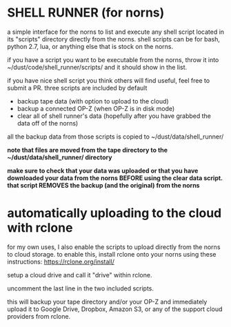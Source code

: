 # SHELL RUNNER (for norns)
a simple interface for the norns to list and execute any shell script located in its "scripts" directory directly from the norns.
shell scripts can be for bash, python 2.7, lua, or anything else that is stock on the norns.

if you have a script you want to be executable from the norns, throw it into ~/dust/code/shell_runner/scripts/ and it should show in the list.

if you have nice shell script you think others will find useful, feel free to submit a PR.
three scripts are included by default
* backup tape data (with option to upload to the cloud)
* backup a connected OP-Z (when OP-Z is in disk mode)
* clear all of shell runner's data (hopefully after you have grabbed the data off of the norns)

all the backup data from those scripts is copied to ~/dust/data/shell_runner/

**note that files are moved from the tape directory to the ~/dust/data/shell_runner/ directory**

**make sure to check that your data was uploaded or that you have downloaded your data from the norns BEFORE using the clear data script. that script REMOVES the backup (and the original) from the norns**


# automatically uploading to the cloud with rclone
for my own uses, I also enable the scripts to upload directly from the norns to cloud storage.
to enable this, install rclone onto your norns using these instructions: https://rclone.org/install/

setup a cloud drive and call it "drive" within rclone.

uncomment the last line in the two included scripts.

this will backup your tape directory and/or your OP-Z and immediately upload it to Google Drive, Dropbox, Amazon S3, or any of the support cloud providers from rclone.


